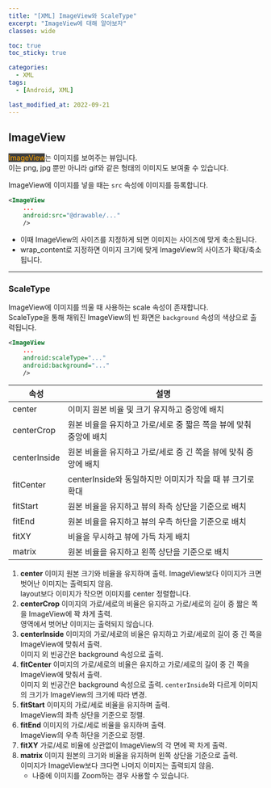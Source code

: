 ```yaml
---
title: "[XML] ImageView와 ScaleType"
excerpt: "ImageView에 대해 알아보자"
classes: wide

toc: true
toc_sticky: true

categories:
  - XML
tags:
  - [Android, XML]

last_modified_at: 2022-09-21
---
```


## ImageView

<mark style="background-color: #3e3e3e; color: orange;">ImageView</mark>는 이미지를 보여주는 뷰입니다.   
이는 png, jpg 뿐만 아니라 gif와 같은 형태의 이미지도 보여줄 수 있습니다.

ImageView에 이미지를 넣을 때는 `src` 속성에 이미지를 등록합니다.

```xml
<ImageView
    ...
    android:src="@drawable/..."
    />
```

* 이때 ImageView의 사이즈를 지정하게 되면 이미지는 사이즈에 맞게 축소됩니다.
* wrap_content로 지정하면 이미지 크기에 맞게 ImageView의 사이즈가 확대/축소됩니다.

---

### ScaleType

ImageView에 이미지를 띄울 때 사용하는 scale 속성이 존재합니다.   
ScaleType을 통해 채워진 ImageView의 빈 화면은 `background` 속성의 색상으로 출력됩니다.

```xml
<ImageView
    ...
    android:scaleType="..."
    android:background="..."
    />
```

|속성|설명|
|--|--|
|center|이미지 원본 비율 및 크기 유지하고 중앙에 배치|
|centerCrop|원본 비율을 유지하고 가로/세로 중 짧은 쪽을 뷰에 맞춰 중앙에 배치|
|centerInside|원본 비율을 유지하고 가로/세로 중 긴 쪽을 뷰에 맞춰 중앙에 배치|
|fitCenter|centerInside와 동일하지만 이미지가 작을 때 뷰 크기로 확대|
|fitStart|원본 비율을 유지하고 뷰의 좌측 상단을 기준으로 배치|
|fitEnd|원본 비율을 유지하고 뷰의 우측 하단을 기준으로 배치|
|fitXY|비율을 무시하고 뷰에 가득 차게 배치|
|matrix|원본 비율을 유지하고 왼쪽 상단을 기준으로 배치|


1. **center**
    이미지 원본 크기와 비율을 유지하며 출력. ImageView보다 이미지가 크면 벗어난 이미지는 출력되지 않음.   
    layout보다 이미지가 작으면 이미지를 center 정렬합니다.
2. **centerCrop**
    이미지의 가로/세로의 비율은 유지하고 가로/세로의 길이 중 짧은 쪽을 ImageView에 꽉 차게 출력.   
    영역에서 벗어난 이미지는 출력되지 않습니다.
3. **centerInside**
    이미지의 가로/세로의 비율은 유지하고 가로/세로의 길이 중 긴 쪽을 ImageView에 맞춰서 출력.   
    이미지 외 빈공간은 background 속성으로 출력.
4. **fitCenter**
    이미지의 가로/세로의 비율은 유지하고 가로/세로의 길이 중 긴 쪽을 ImageView에 맞춰서 출력.   
    이미지 외 빈공간은 background 속성으로 출력. `centerInside`와 다르게 이미지의 크기가 ImageView의 크기에 따라 변경.
5. **fitStart**
    이미지의 가로/세로 비율을 유지하며 출력.   
    ImageView의 좌측 상단을 기준으로 정렬.
6. **fitEnd**
    이미지의 가로/세로 비율을 유지하며 출력.   
    ImageView의 우측 하단을 기준으로 정렬.
7. **fitXY**
    가로/세로 비율에 상관없이 ImageView의 각 면에 꽉 차게 출력.
8. **matrix**
    이미지 원본의 크기와 비율을 유지하며 왼쪽 상단을 기준으로 출력.   
    이미지가 ImageView보다 크다면 나머지 이미지는 출력되지 않음.   
    * 나중에 이미지를 Zoom하는 경우 사용할 수 있습니다.
